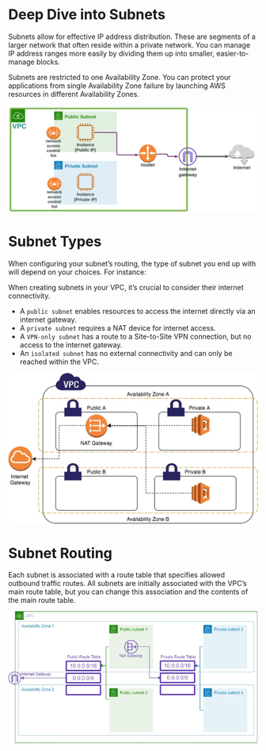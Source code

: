 # Deep Dive into Subnets

Subnets allow for effective IP address distribution. These are segments of a larger network that often reside within a private network. You can manage IP address ranges more easily by dividing them up into smaller, easier-to-manage blocks.

Subnets are restricted to one Availability Zone. You can protect your applications from single Availability Zone failure by launching AWS resources in different Availability Zones.

![Deep Dive into Subnets](images/image.png)

# Subnet Types
When configuring your subnet’s routing, the type of subnet you end up with will depend on your choices. For instance:

When creating subnets in your VPC, it’s crucial to consider their internet connectivity.

- A `public subnet` enables resources to access the internet directly via an internet gateway.
- A `private subnet` requires a NAT device for internet access.
- A `VPN-only subnet` has a route to a Site-to-Site VPN connection, but no access to the internet gateway.
- An `isolated subnet` has no external connectivity and can only be reached within the VPC.

![alt text](images/image-subnet-type.png)

# Subnet Routing
Each subnet is associated with a route table that specifies allowed outbound traffic routes. All subnets are initially associated with the VPC’s main route table, but you can change this association and the contents of the main route table.

![alt text](image.png)
